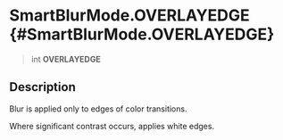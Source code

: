 SmartBlurMode.OVERLAYEDGE {#SmartBlurMode.OVERLAYEDGE}
=========================

> int **OVERLAYEDGE**

Description
-----------

Blur is applied only to edges of color transitions.

Where significant contrast occurs, applies white edges.
